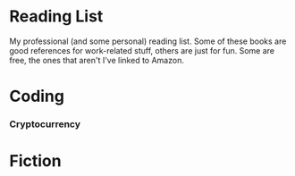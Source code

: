 # Reading List

My professional (and some personal) reading list. Some of these books are good references for work-related stuff,
others are just for fun. Some are free, the ones that aren't I've linked to Amazon.

# Coding

### Cryptocurrency

# Fiction